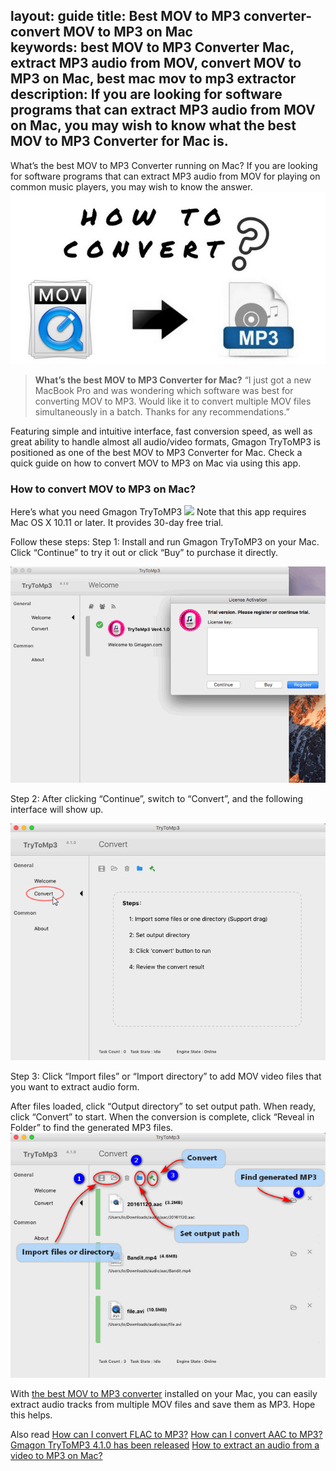 layout: guide
title: Best MOV to MP3 converter-convert MOV to MP3 on Mac    
keywords: best MOV to MP3 Converter Mac, extract MP3 audio from MOV, convert MOV to MP3 on Mac, best mac mov to mp3 extractor 
description: If you are looking for software programs that can extract MP3 audio from MOV on Mac, you may wish to know what the best MOV to MP3 Converter for Mac is. 
---
What’s the best MOV to MP3 Converter running on Mac? If you are looking for software programs that can extract MP3 audio from MOV for playing on common music players, you may wish to know the answer. 
![](../img/mov-to-mp3.jpg)

> **What’s the best MOV to MP3 Converter for Mac?**
“I just got a new MacBook Pro and was wondering which software was best for converting MOV to MP3. Would like it to convert multiple MOV files simultaneously in a batch. Thanks for any recommendations.” 

Featuring simple and intuitive interface, fast conversion speed, as well as great ability to handle almost all audio/video formats, Gmagon TryToMP3 is positioned as one of the best MOV to MP3 Converter for Mac. Check a quick guide on how to convert MOV to MP3 on Mac via using this app. 

### How to convert MOV to MP3 on Mac?
Here’s what you need
Gmagon TryToMP3
<a href="https://gmagon.com/products/store/trytomp3/" target="_blank"> <img src="https://gmagon.com/asset/images/free-download.png"/></a>
Note that this app requires Mac OS X 10.11 or later. It provides 30-day free trial. 

Follow these steps: 
Step 1: Install and run Gmagon TryToMP3 on your Mac. Click “Continue” to try it out or click “Buy” to purchase it directly. 

![](../img/continue.png)
<br>

Step 2: After clicking “Continue”, switch to “Convert”, and the following interface will show up. 

![](../img/convert.png)
<br>

Step 3: Click “Import files” or “Import directory” to add MOV video files that you want to extract audio form.  

After files loaded, click “Output directory” to set output path. When ready, click “Convert” to start. When the conversion is complete, click “Reveal in Folder” to find the generated MP3 files.  
![](../img/steps.png) 

With <a href="https://gmagon.com/products/store/trytomp3/" target="_blank"> the best MOV to MP3 converter</a> installed on your Mac, you can easily extract audio tracks from multiple MOV files and save them as MP3. Hope this helps.  

Also read 
<a href="https://gmagon.com/guide/trytomp3/how-can-i-convert-flac-to-mp3.html" target="_blank" >How can I convert FLAC to MP3?</a>
<a href="https://gmagon.com/guide/trytomp3/how-can-i-convert-aac-to-mp3.html " target="_blank" >How can I convert AAC to MP3?</a>
<a href="https://gmagon.com/guide/trytomp3/trytomp3ver4.1.0.html" target="_blank" >Gmagon TryToMP3 4.1.0 has been released</a>
<a href="https://gmagon.com/guide/trytomp3/extract-audio-to-mp3-mac.html" target="_blank" >How to extract an audio from a video to MP3 on Mac? </a>

